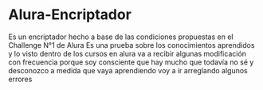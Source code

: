 # Alura-Encriptador
Es un encriptador hecho a base de las condiciones propuestas en el Challenge N°1 de Alura
Es una prueba sobre los conocimientos aprendidos y lo visto dentro de los cursos en alura
va a recibir algunas modificación con frecuencia porque soy consciente que hay mucho que todavía no sé y desconozco
a medida que vaya aprendiendo voy a ir arreglando algunos errores
